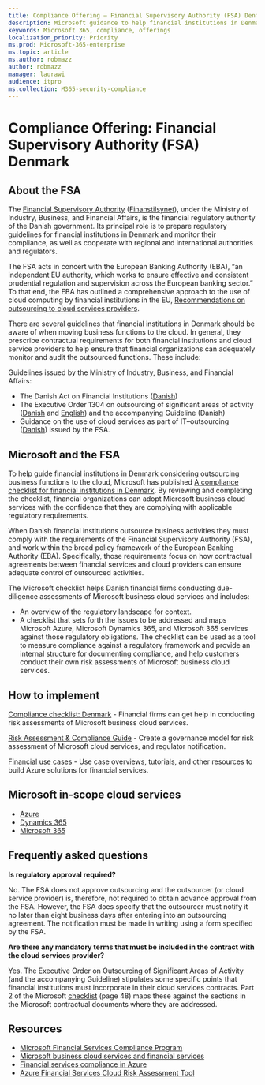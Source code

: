 ```yaml
---
title: Compliance Offering — Financial Supervisory Authority (FSA) Denmark
description: Microsoft guidance to help financial institutions in Denmark with cloud adoption.
keywords: Microsoft 365, compliance, offerings
localization_priority: Priority
ms.prod: Microsoft-365-enterprise
ms.topic: article
ms.author: robmazz
author: robmazz
manager: laurawi
audience: itpro
ms.collection: M365-security-compliance
---
```


# Compliance Offering: Financial Supervisory Authority (FSA) Denmark

## About the FSA

The [Financial Supervisory Authority](https://aka.ms/FinServ-Guide-Denmark) ([Finanstilsynet](https://servicetrust.microsoft.com/ViewPage/FFIECBlueprint)), under the Ministry of Industry, Business, and Financial Affairs, is the financial regulatory authority of the Danish government. Its principal role is to prepare regulatory guidelines for financial institutions in Denmark and monitor their compliance, as well as cooperate with regional and international authorities and regulators.

The FSA acts in concert with the European Banking Authority (EBA), “an independent EU authority, which works to ensure effective and consistent prudential regulation and supervision across the European banking sector.” To that end, the EBA has outlined a comprehensive approach to the use of cloud computing by financial institutions in the EU, [Recommendations on outsourcing to cloud services providers](https://aka.ms/d365-compliance-list).

There are several guidelines that financial institutions in Denmark should be aware of when moving business functions to the cloud. In general, they prescribe contractual requirements for both financial institutions and cloud service providers to help ensure that financial organizations can adequately monitor and audit the outsourced functions. These include:

Guidelines issued by the Ministry of Industry, Business, and Financial Affairs:

- The Danish Act on Financial Institutions ([Danish](https://aka.ms/FinServ-Guide-Denmark?id=193767))
- The Executive Order 1304 on outsourcing of significant areas of activity ([Danish](https://aka.ms/o365-compliance-framework?id=134352) and [English](https://www.dfsa.dk/?la=en)) and the accompanying Guideline (Danish)
- Guidance on the use of cloud services as part of IT–outsourcing ([Danish](https://www.finanstilsynet.dk/?id=131889)) issued by the FSA.

## Microsoft and the FSA

To help guide financial institutions in Denmark considering outsourcing business functions to the cloud, Microsoft has published [A compliance checklist for financial institutions in Denmark](https://eba.europa.eu/documents/10180/2170121/Final+draft+Recommendations+on+Cloud+Outsourcing+\(EBA-Rec-2017-03\).pdf/5fa5cdde-3219-4e95-946d-0c0d05494362). By reviewing and completing the checklist, financial organizations can adopt Microsoft business cloud services with the confidence that they are complying with applicable regulatory requirements.

When Danish financial institutions outsource business activities they must comply with the requirements of the Financial Supervisory Authority (FSA), and work within the broad policy framework of the European Banking Authority (EBA). Specifically, those requirements focus on how contractual agreements between financial services and cloud providers can ensure adequate control of outsourced activities.

The Microsoft checklist helps Danish financial firms conducting due-diligence assessments of Microsoft business cloud services and includes:

- An overview of the regulatory landscape for context.
- A checklist that sets forth the issues to be addressed and maps Microsoft Azure, Microsoft Dynamics 365, and Microsoft 365 services against those regulatory obligations. The checklist can be used as a tool to measure compliance against a regulatory framework and provide an internal structure for documenting compliance, and help customers conduct their own risk assessments of Microsoft business cloud services.

## How to implement

[Compliance checklist: Denmark](https://www.retsinformation.dk/Forms/R0710.aspx)
    - Financial firms can get help in conducting risk assessments of Microsoft business cloud services.

[Risk Assessment & Compliance Guide](https://docs.microsoft.com/en-us/azure/industry/financial/)
    - Create a governance model for risk assessment of Microsoft cloud services, and regulator notification.

[Financial use cases](https://www.finanstilsynet.dk/~/media/Lovgivning/Oversat-lovgivning/Executive-orders/1304_251110-pdf.pdf)
    - Use case overviews, tutorials, and other resources to build Azure solutions for financial services.

## Microsoft in-scope cloud services

- [Azure](https://www.retsinformation.dk/Forms/R0710.aspx)
- [Dynamics 365](https://www.retsinformation.dk/Forms/R0710.aspx)
- [Microsoft 365](https://aka.ms/RiskGovernanceGuide)

## Frequently asked questions

**Is regulatory approval required?**

No. The FSA does not approve outsourcing and the outsourcer (or cloud service provider) is, therefore, not required to obtain advance approval from the FSA. However, the FSA does specify that the outsourcer must notify it no later than eight business days after entering into an outsourcing agreement. The notification must be made in writing using a form specified by the FSA.

**Are there any mandatory terms that must be included in the contract with the cloud services provider?**

Yes. The Executive Order on Outsourcing of Significant Areas of Activity (and the accompanying Guideline) stipulates some specific points that financial institutions must incorporate in their cloud services contracts. Part 2 of the Microsoft [checklist](https://azure.microsoft.com/resources/videos/azurecon-2015-financial-services-compliance-in-azure/) (page 48) maps these against the sections in the Microsoft contractual documents where they are addressed.

## Resources

- [Microsoft Financial Services Compliance Program](https://aka.ms/FinServ-Guide-Denmark)
- [Microsoft business cloud services and financial services](https://servicetrust.microsoft.com/viewpage/financialservicesoverview)
- [Financial services compliance in Azure](https://aka.ms/AzureCompliance)
- [Azure Financial Services Cloud Risk Assessment Tool](https://aka.ms/FSCP-Print?command=Download&downloadType=Document&downloadId=079a1973-711a-428f-9312-9ddd290cff7b&docTab=c726d5c0-2d1e-11e8-a485-57140ec19669_PaaS)
